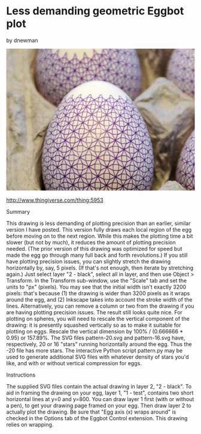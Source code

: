 # Less demanding geometric Eggbot plot
by dnewman

<p align="center">
<img src="preview.jpg"/>
</p>

http://www.thingiverse.com/thing:5953

Summary

This drawing is less demanding of plotting precision than an earlier, similar version I have posted. This version fully draws each local region of the egg before moving on to the next region. While this makes the plotting time a bit slower (but not by much), it reduces the amount of plotting precision needed. (The prior version of this drawing was optimized for speed but made the egg go through many full back and forth revolutions.)
If you still have plotting precision issues, you can slightly stretch the drawing horizontally by, say, 5 pixels. (If that's not enough, then iterate by stretching again.) Just select layer "2 - black", select all in layer, and then use Object > Transform. In the Transform sub-window, use the "Scale" tab and set the units to "px" (pixels). You may see that the initial width isn't exactly 3200 pixels: that's because (1) the drawing is wider than 3200 pixels as it wraps around the egg, and (2) Inkscape takes into account the stroke width of the lines.
Alternatively, you can remove a column or two from the drawing if you are having plotting precision issues. The result still looks quite nice.
For plotting on spheres, you will need to rescale the vertical component of the drawing: it is presently squashed vertically so as to make it suitable for plotting on eggs. Rescale the vertical dimension by 100% / (0.666666 * 0.95) or 157.89%.
The SVG files pattern-20.svg and pattern-16.svg have, respectively, 20 or 16 "stars" running horizontally around the egg. Thus the -20 file has more stars. The interactive Python script pattern.py may be used to generate additional SVG files with whatever density of stars you'd like, and with or without vertical compression for eggs.

Instructions

The supplied SVG files contain the actual drawing in layer 2, "2 - black". To aid in framing the drawing on your egg, layer 1, "1 - test", contains two short horizontal lines at y=0 and y=800. You can draw layer 1 first (with or without a pen), to get your drawing page framed on your egg. Then draw layer 2 to actually plot the drawing.
Be sure that "Egg axis (x) wraps around" is checked in the Options tab of the Eggbot Control extension. This drawing relies on wrapping.
